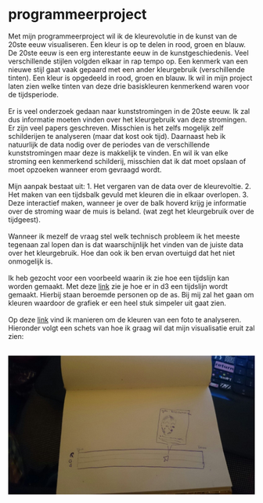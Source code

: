 # programmeerproject

Met mijn programmeerproject wil ik de kleurevolutie in de kunst van de 20ste eeuw visualiseren. Een kleur is op te delen in rood, groen en blauw. De 20ste eeuw  is een erg interestante eeuw in de kunstgeschiedenis. Veel verschillende stijlen volgden elkaar in rap tempo op. Een kenmerk van een nieuwe stijl gaat vaak gepaard met een ander kleurgebruik (verschillende tinten). Een kleur is opgedeeld in rood, groen en blauw. Ik wil in mijn project laten zien welke tinten van deze drie basiskleuren kenmerkend waren voor de tijdsperiode.</br>
</br>
Er is veel onderzoek gedaan naar kunststromingen in de 20ste eeuw. Ik zal dus informatie moeten vinden over het kleurgebruik van deze stromingen. Er zijn veel papers geschreven. Misschien is het zelfs mogelijk zelf schilderijen te analyseren (maar dat  kost ook tijd). Daarnaast heb ik natuurlijk de data nodig over de periodes van de verschillende kunststromingen maar deze is makkelijk te vinden. En wil ik van elke stroming een kenmerkend schilderij, misschien dat ik dat moet opslaan of moet opzoeken wanneer erom gevraagd wordt.</br></br>
Mijn aanpak bestaat uit: 1. Het vergaren van de data over de kleurevoltie. 2. Het maken van een tijdsbalk gevuld met kleuren die in elkaar overlopen. 3. Deze interactief maken, wanneer je over de balk hoverd krijg je informatie over de stroming waar de muis is beland. (wat zegt het kleurgebruik over de tijdgeest).</br></br>
Wanneer ik mezelf de vraag stel welk technisch probleem ik het meeste tegenaan zal lopen dan is dat waarschijnlijk het vinden van de juiste data over het kleurgebruik. Hoe dan ook ik ben ervan overtuigd dat het niet onmogelijk is.</br></br>
Ik heb gezocht voor een voorbeeld waarin ik zie hoe een tijdslijn kan worden gemaakt. Met deze [link](http://bl.ocks.org/rengel-de/5603464) zie je hoe er in d3 een tijdslijn wordt gemaakt. Hierbij staan beroemde personen op de as. Bij mij zal het gaan om kleuren waardoor de grafiek er een heel stuk simpeler uit gaat zien.</br></br>
Op deze [link](http://mkweb.bcgsc.ca/color-summarizer/) vind ik manieren om de kleuren van een foto te analyseren.
Hieronder volgt een schets van hoe ik graag wil dat mijn visualisatie eruit zal zien:</br></br>

![](doc/schets.jpeg)
